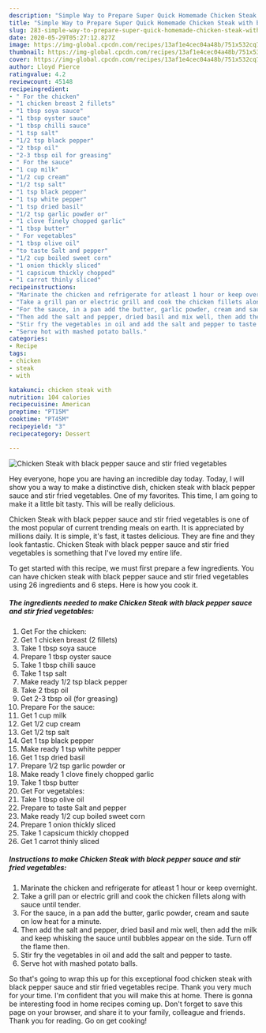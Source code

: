 ```yaml
---
description: "Simple Way to Prepare Super Quick Homemade Chicken Steak with black pepper sauce and stir fried vegetables"
title: "Simple Way to Prepare Super Quick Homemade Chicken Steak with black pepper sauce and stir fried vegetables"
slug: 283-simple-way-to-prepare-super-quick-homemade-chicken-steak-with-black-pepper-sauce-and-stir-fried-vegetables
date: 2020-05-29T05:27:12.827Z
image: https://img-global.cpcdn.com/recipes/13af1e4cec04a48b/751x532cq70/chicken-steak-with-black-pepper-sauce-and-stir-fried-vegetables-recipe-main-photo.jpg
thumbnail: https://img-global.cpcdn.com/recipes/13af1e4cec04a48b/751x532cq70/chicken-steak-with-black-pepper-sauce-and-stir-fried-vegetables-recipe-main-photo.jpg
cover: https://img-global.cpcdn.com/recipes/13af1e4cec04a48b/751x532cq70/chicken-steak-with-black-pepper-sauce-and-stir-fried-vegetables-recipe-main-photo.jpg
author: Lloyd Pierce
ratingvalue: 4.2
reviewcount: 45148
recipeingredient:
- " For the chicken"
- "1 chicken breast 2 fillets"
- "1 tbsp soya sauce"
- "1 tbsp oyster sauce"
- "1 tbsp chilli sauce"
- "1 tsp salt"
- "1/2 tsp black pepper"
- "2 tbsp oil"
- "2-3 tbsp oil for greasing"
- " For the sauce"
- "1 cup milk"
- "1/2 cup cream"
- "1/2 tsp salt"
- "1 tsp black pepper"
- "1 tsp white pepper"
- "1 tsp dried basil"
- "1/2 tsp garlic powder or"
- "1 clove finely chopped garlic"
- "1 tbsp butter"
- " For vegetables"
- "1 tbsp olive oil"
- "to taste Salt and pepper"
- "1/2 cup boiled sweet corn"
- "1 onion thickly sliced"
- "1 capsicum thickly chopped"
- "1 carrot thinly sliced"
recipeinstructions:
- "Marinate the chicken and refrigerate for atleast 1 hour or keep overnight."
- "Take a grill pan or electric grill and cook the chicken fillets along with sauce until tender."
- "For the sauce, in a pan add the butter, garlic powder, cream and saute on low heat for a minute."
- "Then add the salt and pepper, dried basil and mix well, then add the milk and keep whisking the sauce until bubbles appear on the side. Turn off the flame then."
- "Stir fry the vegetables in oil and add the salt and pepper to taste."
- "Serve hot with mashed potato balls."
categories:
- Recipe
tags:
- chicken
- steak
- with

katakunci: chicken steak with 
nutrition: 104 calories
recipecuisine: American
preptime: "PT15M"
cooktime: "PT45M"
recipeyield: "3"
recipecategory: Dessert

---
```



![Chicken Steak with black pepper sauce and stir fried vegetables](https://img-global.cpcdn.com/recipes/13af1e4cec04a48b/751x532cq70/chicken-steak-with-black-pepper-sauce-and-stir-fried-vegetables-recipe-main-photo.jpg)

Hey everyone, hope you are having an incredible day today. Today, I will show you a way to make a distinctive dish, chicken steak with black pepper sauce and stir fried vegetables. One of my favorites. This time, I am going to make it a little bit tasty. This will be really delicious.

Chicken Steak with black pepper sauce and stir fried vegetables is one of the most popular of current trending meals on earth. It is appreciated by millions daily. It is simple, it's fast, it tastes delicious. They are fine and they look fantastic. Chicken Steak with black pepper sauce and stir fried vegetables is something that I've loved my entire life.




To get started with this recipe, we must first prepare a few ingredients. You can have chicken steak with black pepper sauce and stir fried vegetables using 26 ingredients and 6 steps. Here is how you cook it.

<!--inarticleads1-->

##### The ingredients needed to make Chicken Steak with black pepper sauce and stir fried vegetables:

1. Get  For the chicken:
1. Get 1 chicken breast (2 fillets)
1. Take 1 tbsp soya sauce
1. Prepare 1 tbsp oyster sauce
1. Take 1 tbsp chilli sauce
1. Take 1 tsp salt
1. Make ready 1/2 tsp black pepper
1. Take 2 tbsp oil
1. Get 2-3 tbsp oil (for greasing)
1. Prepare  For the sauce:
1. Get 1 cup milk
1. Get 1/2 cup cream
1. Get 1/2 tsp salt
1. Get 1 tsp black pepper
1. Make ready 1 tsp white pepper
1. Get 1 tsp dried basil
1. Prepare 1/2 tsp garlic powder or
1. Make ready 1 clove finely chopped garlic
1. Take 1 tbsp butter
1. Get  For vegetables:
1. Take 1 tbsp olive oil
1. Prepare to taste Salt and pepper
1. Make ready 1/2 cup boiled sweet corn
1. Prepare 1 onion thickly sliced
1. Take 1 capsicum thickly chopped
1. Get 1 carrot thinly sliced




<!--inarticleads2-->

##### Instructions to make Chicken Steak with black pepper sauce and stir fried vegetables:

1. Marinate the chicken and refrigerate for atleast 1 hour or keep overnight.
1. Take a grill pan or electric grill and cook the chicken fillets along with sauce until tender.
1. For the sauce, in a pan add the butter, garlic powder, cream and saute on low heat for a minute.
1. Then add the salt and pepper, dried basil and mix well, then add the milk and keep whisking the sauce until bubbles appear on the side. Turn off the flame then.
1. Stir fry the vegetables in oil and add the salt and pepper to taste.
1. Serve hot with mashed potato balls.




So that's going to wrap this up for this exceptional food chicken steak with black pepper sauce and stir fried vegetables recipe. Thank you very much for your time. I'm confident that you will make this at home. There is gonna be interesting food in home recipes coming up. Don't forget to save this page on your browser, and share it to your family, colleague and friends. Thank you for reading. Go on get cooking!
